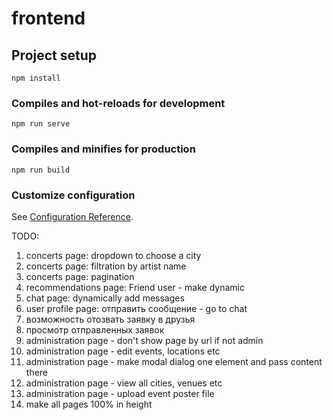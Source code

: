 # frontend

## Project setup
```
npm install
```

### Compiles and hot-reloads for development
```
npm run serve
```

### Compiles and minifies for production
```
npm run build
```

### Customize configuration
See [Configuration Reference](https://cli.vuejs.org/config/).


TODO:
1. concerts page: dropdown to choose a city
2. concerts page: filtration by artist name
3. concerts page: pagination
4. recommendations page: Friend user - make dynamic
5. chat page: dynamically add messages
8. user profile page: отправить сообщение - go to chat
9. возможность отозвать заявку в друзья
10. просмотр отправленных заявок
9. administration page - don't show page by url if not admin
10. administration page - edit events, locations etc
12. administration page - make modal dialog one element and pass content there
13. administration page - view all cities, venues etc
14. administration page - upload event poster file
15. make all pages 100% in height
